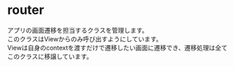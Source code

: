 # router

アプリの画面遷移を担当するクラスを管理します。<br>
このクラスはViewからのみ呼び出すようにしています。<br>
Viewは自身のcontextを渡すだけで遷移したい画面に遷移でき、遷移処理は全てこのクラスに移譲しています。